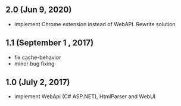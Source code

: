 <!-- markdownlint-disable MD024 -->
<!-- markdownlint-disable MD041 -->

## 2.0 (Jun 9, 2020)

* implement Chrome extension instead of WebAPI. Rewrite solution

## 1.1 (September 1 , 2017)

* fix cache-behavior
* minor bug fixing

## 1.0 (July 2, 2017)

* implement WebApi (C# ASP.NET), HtmlParser and WebUI
